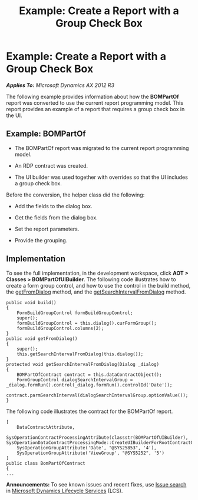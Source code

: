 ﻿---
title: 'Example: Create a Report with a Group Check Box'
TOCTitle: 'Example: Create a Report with a Group Check Box'
ms:assetid: 3acb567c-4933-4584-a6db-bcd092bb556a
ms:mtpsurl: https://technet.microsoft.com/en-us/library/Dn720903(v=AX.60)
ms:contentKeyID: 62235870
ms.date: 05/01/2014
mtps_version: v=AX.60
---

# Example: Create a Report with a Group Check Box 


_**Applies To:** Microsoft Dynamics AX 2012 R3_

The following example provides information about how the **BOMPartOf** report was converted to use the current report programming model. This report provides an example of a report that requires a group check box in the UI.

## Example: BOMPartOf

  - The BOMPartOf report was migrated to the current report programming model.

  - An RDP contract was created.

  - The UI builder was used together with overrides so that the UI includes a group check box.

Before the conversion, the helper class did the following:

  - Add the fields to the dialog box.

  - Get the fields from the dialog box.

  - Set the report parameters.

  - Provide the grouping.

## Implementation

To see the full implementation, in the development workspace, click **AOT \> Classes \> BOMPartOfUIBuilder**. The following code illustrates how to create a form group control, and how to use the control in the build method, the [getFromDialog](https://technet.microsoft.com/en-us/library/gg745384\(v=ax.60\)) method, and the [getSearchIntervalFromDialog](https://technet.microsoft.com/en-us/library/gg745385\(v=ax.60\)) method.

    public void build() 
    { 
        FormBuildGroupControl formBuildGroupControl; 
        super(); 
        formBuildGroupControl = this.dialog().curFormGroup(); 
        formBuildGroupControl.columns(2); 
    } 
    public void getFromDialog() 
    { 
        super(); 
        this.getSearchIntervalFromDialog(this.dialog()); 
    } 
    protected void getSearchIntervalFromDialog(Dialog _dialog) 
    { 
        BOMPartOfContract contract = this.dataContractObject(); 
        FormGroupControl dialogSearchIntervalGroup = _dialog.formRun().control(_dialog.formRun().controlId('Date')); 
        contract.parmSearchInterval(dialogSearchIntervalGroup.optionValue()); 
    }

The following code illustrates the contract for the BOMPartOf report.

    [ 
        DataContractAttribute, 
        SysOperationContractProcessingAttribute(classstr(BOMPartOfUIBuilder),     
    SysOperationDataContractProcessingMode::CreateUIBuilderForRootContractOnly), 
        SysOperationGroupAttribute('Date', "@SYS25853", '4'), 
        SysOperationGroupAttribute('ViewGroup', "@SYS5252", '5') 
    ] 
    public class BomPartOfContract 
    { 
    ...

  
**Announcements:** To see known issues and recent fixes, use [Issue search](http://go.microsoft.com/fwlink/?linkid=389258) in [Microsoft Dynamics Lifecycle Services](http://go.microsoft.com/fwlink/?linkid=306505) (LCS).

